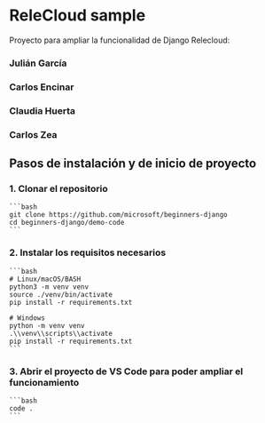 # ReleCloud sample

Proyecto para ampliar la funcionalidad de Django Relecloud:

### Julián García
### Carlos Encinar
### Claudia Huerta
### Carlos Zea

## Pasos de instalación y de inicio de proyecto

### 1. Clonar el repositorio

    ```bash
    git clone https://github.com/microsoft/beginners-django
    cd beginners-django/demo-code
    ```

### 2. Instalar los requisitos necesarios

    ```bash
    # Linux/macOS/BASH
    python3 -m venv venv
    source ./venv/bin/activate
    pip install -r requirements.txt

    # Windows
    python -m venv venv
    .\\venv\\scripts\\activate
    pip install -r requirements.txt
    ```

### 3. Abrir el proyecto de VS Code para poder ampliar el funcionamiento

    ```bash
    code .
    ```

